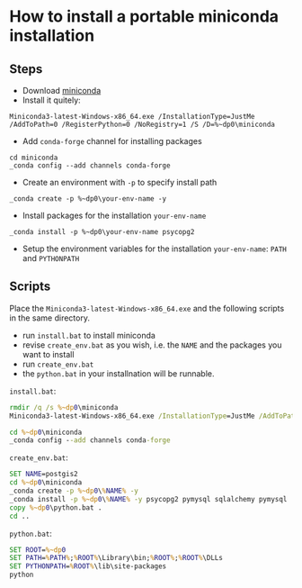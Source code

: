 
# How to install a portable miniconda installation

## Steps

  * Download [miniconda](https://repo.anaconda.com/miniconda/Miniconda3-latest-Windows-x86_64.exe)
  * Install it quitely: 
```
Miniconda3-latest-Windows-x86_64.exe /InstallationType=JustMe /AddToPath=0 /RegisterPython=0 /NoRegistry=1 /S /D=%~dp0\miniconda
```
  * Add `conda-forge` channel for installing packages
```
cd miniconda
_conda config --add channels conda-forge
```
  * Create an environment with `-p` to specify install path
```
_conda create -p %~dp0\your-env-name -y
```
  * Install packages for the installation `your-env-name`
```
_conda install -p %~dp0\your-env-name psycopg2
```
  * Setup the environment variables for the installation `your-env-name`: `PATH` and `PYTHONPATH`
  
  
## Scripts

Place the `Miniconda3-latest-Windows-x86_64.exe` and the following scripts in the same directory. 

  * run `install.bat` to install miniconda
  * revise `create_env.bat` as you wish, i.e. the `NAME` and the packages you want to install
  * run `create_env.bat`
  * the `python.bat` in your installnation will be runnable.

`install.bat`:
```cmd
rmdir /q /s %~dp0\miniconda
Miniconda3-latest-Windows-x86_64.exe /InstallationType=JustMe /AddToPath=0 /RegisterPython=0 /NoRegistry=1 /S /D=%~dp0\miniconda

cd %~dp0\miniconda
_conda config --add channels conda-forge
```

`create_env.bat`:
```cmd
SET NAME=postgis2
cd %~dp0\miniconda
_conda create -p %~dp0\%NAME% -y
_conda install -p %~dp0\%NAME% -y psycopg2 pymysql sqlalchemy pymysql
copy %~dp0\python.bat .
cd ..
```

`python.bat`:
```cmd
SET ROOT=%~dp0
SET PATH=%PATH%;%ROOT%\Library\bin;%ROOT%;%ROOT%\DLLs
SET PYTHONPATH=%ROOT%\lib\site-packages
python
```

